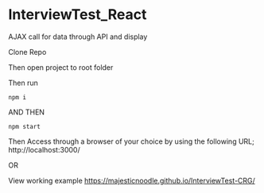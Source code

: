 # InterviewTest_React
 AJAX call for data through API and display

Clone Repo

Then open project to root folder

Then run

    npm i

AND THEN

    npm start

Then Access through a browser of your choice by using the following URL; http://localhost:3000/


OR

View working example https://majesticnoodle.github.io/InterviewTest-CRG/
